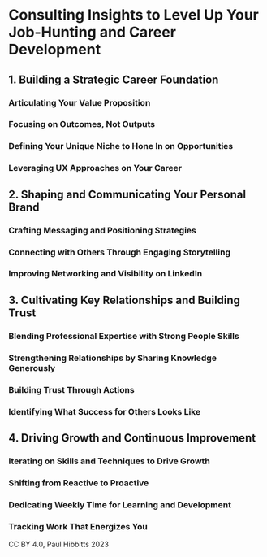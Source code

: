# Consulting Insights to Level Up Your Job-Hunting and Career Development

## 1. Building a Strategic Career Foundation

### Articulating Your Value Proposition

### Focusing on Outcomes, Not Outputs

### Defining Your Unique Niche to Hone In on Opportunities

### Leveraging UX Approaches on Your Career

## 2. Shaping and Communicating Your Personal Brand

### Crafting Messaging and Positioning Strategies

### Connecting with Others Through Engaging Storytelling

### Improving Networking and Visibility on LinkedIn

## 3. Cultivating Key Relationships and Building Trust

### Blending Professional Expertise with Strong People Skills

### Strengthening Relationships by Sharing Knowledge Generously

### Building Trust Through Actions

### Identifying What Success for Others Looks Like

## 4. Driving Growth and Continuous Improvement

### Iterating on Skills and Techniques to Drive Growth

### Shifting from Reactive to Proactive

### Dedicating Weekly Time for Learning and Development

### Tracking Work That Energizes You

CC BY 4.0, Paul Hibbitts 2023
